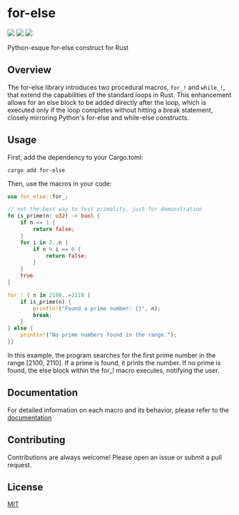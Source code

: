 # for-else
[![](https://badgers.space/badge/crates.io/for-else)](https://crates.io/crates/for-else)
[![](https://badgers.space/github/checks/sanchopanca/for-else)](https://github.com/sanchopanca/for-else/actions)
[![](https://badgers.space/badge/%E2%80%8B/docs.rs/orange?icon=eva-book-open-outline)](https://docs.rs/for-else/latest/for_else/index.html)

Python-esque for-else construct for Rust

## Overview

The for-else library introduces two procedural macros, `for_!` and `while_!`, that extend the capabilities of the standard loops in Rust.
This enhancement allows for an else block to be added directly after the loop,
which is executed only if the loop completes without hitting a break statement, closely mirroring Python's for-else and while-else constructs.

## Usage

First, add the dependency to your Cargo.toml:

```
cargo add for-else
```

Then, use the macros in your code:

```rust
use for_else::for_;

// not the best way to test primality, just for demonstration
fn is_prime(n: u32) -> bool {
    if n <= 1 {
        return false;
    }
    for i in 2..n {
        if n % i == 0 {
            return false;
        }
    }
    true
}

for_! { n in 2100..=2110 {
    if is_prime(n) {
        println!("Found a prime number: {}", n);
        break;
    }
} else {
    println!("No prime numbers found in the range.");
}}

```

In this example, the program searches for the first prime number in the range [2100, 2110].
If a prime is found, it prints the number.
If no prime is found, the else block within the for_! macro executes, notifying the user.

## Documentation

For detailed information on each macro and its behavior, please refer to the [documentation](https://docs.rs/for-else/latest)

## Contributing

Contributions are always welcome! Please open an issue or submit a pull request.

## License

[MIT](LICENSE)
